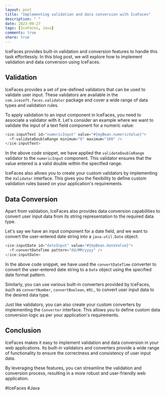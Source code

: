 ```yaml
---
layout: post
title: "Implementing validation and data conversion with IceFaces"
description: " "
date: 2023-09-27
tags: [IceFaces, Java]
comments: true
share: true
---
```


IceFaces provides built-in validation and conversion features to handle this task effortlessly. In this blog post, we will explore how to implement validation and data conversion using IceFaces.

## Validation

IceFaces provides a set of pre-defined validators that can be used to validate user input. These validators are available in the `com.icesoft.faces.validator` package and cover a wide range of data types and validation rules.

To apply validation to an input component in IceFaces, you need to associate a validator with it. Let's consider an example where we want to validate the input of a text field component for a numeric value:

```java
<ice:inputText id="numericInput" value="#{myBean.numericValue}">
  <f:validateDoubleRange minimum="0" maximum="100" />
</ice:inputText>
```

In the above code snippet, we have applied the `validateDoubleRange` validator to the `numericInput` component. This validator ensures that the value entered is a valid double within the specified range.

IceFaces also allows you to create your custom validators by implementing the `Validator` interface. This gives you the flexibility to define custom validation rules based on your application's requirements.

## Data Conversion

Apart from validation, IceFaces also provides data conversion capabilities to convert user input data from its string representation to the required data type.

Let's say we have an input component for a date field, and we want to convert the user-entered date string into a `java.util.Date` object:

```java
<ice:inputDate id="dateInput" value="#{myBean.dateValue}">
  <f:convertDateTime pattern="dd/MM/yyyy" />
</ice:inputDate>
```

In the above code snippet, we have used the `convertDateTime` converter to convert the user-entered date string to a `Date` object using the specified date format pattern.

Similarly, you can use various built-in converters provided by IceFaces, such as `convertNumber`, `convertBoolean`, etc., to convert user input data to the desired data type.

Just like validators, you can also create your custom converters by implementing the `Converter` interface. This allows you to define custom data conversion logic as per your application's requirements.

## Conclusion

IceFaces makes it easy to implement validation and data conversion in your web applications. Its built-in validators and converters provide a wide range of functionality to ensure the correctness and consistency of user input data.

By leveraging these features, you can streamline the validation and conversion process, resulting in a more robust and user-friendly web application.

#IceFaces #Java